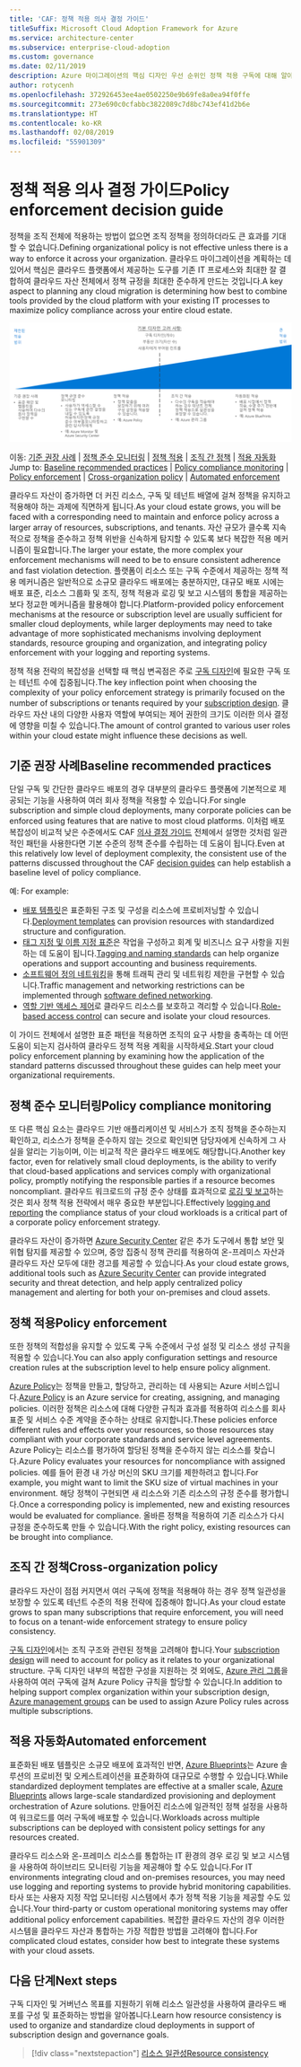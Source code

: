 ```yaml
---
title: 'CAF: 정책 적용 의사 결정 가이드'
titleSuffix: Microsoft Cloud Adoption Framework for Azure
ms.service: architecture-center
ms.subservice: enterprise-cloud-adoption
ms.custom: governance
ms.date: 02/11/2019
description: Azure 마이그레이션의 핵심 디자인 우선 순위인 정책 적용 구독에 대해 알아봅니다.
author: rotycenh
ms.openlocfilehash: 372926453ee4ae0502250e9b69fe8a0ea94f0ffe
ms.sourcegitcommit: 273e690c0cfabbc3822089c7d8bc743ef41d2b6e
ms.translationtype: HT
ms.contentlocale: ko-KR
ms.lasthandoff: 02/08/2019
ms.locfileid: "55901309"
---
```

# <a name="policy-enforcement-decision-guide"></a><span data-ttu-id="72713-103">정책 적용 의사 결정 가이드</span><span class="sxs-lookup"><span data-stu-id="72713-103">Policy enforcement decision guide</span></span>

<span data-ttu-id="72713-104">정책을 조직 전체에 적용하는 방법이 없으면 조직 정책을 정의하더라도 큰 효과를 기대할 수 없습니다.</span><span class="sxs-lookup"><span data-stu-id="72713-104">Defining organizational policy is not effective unless there is a way to enforce it across your organization.</span></span> <span data-ttu-id="72713-105">클라우드 마이그레이션을 계획하는 데 있어서 핵심은 클라우드 플랫폼에서 제공하는 도구를 기존 IT 프로세스와 최대한 잘 결합하여 클라우드 자산 전체에서 정책 규정을 최대한 준수하게 만드는 것입니다.</span><span class="sxs-lookup"><span data-stu-id="72713-105">A key aspect to planning any cloud migration is determining how best to combine tools provided by the cloud platform with your existing IT processes to maximize policy compliance across your entire cloud estate.</span></span>

![정책 적용 옵션 그림(왼쪽부터 복잡성 낮은 항목순, 하단에 각 옵션으로 이동하는 링크 포함)](../../_images/discovery-guides/discovery-guide-policy-enforcement.png)

<span data-ttu-id="72713-107">이동: [기준 권장 사례](#baseline-recommended-practices) | [정책 준수 모니터링](#policy-compliance-monitoring) | [정책 적용](#policy-enforcement) | [조직 간 정책](#cross-organization-policy) | [적용 자동화](#automated-enforcement)</span><span class="sxs-lookup"><span data-stu-id="72713-107">Jump to: [Baseline recommended practices](#baseline-recommended-practices) | [Policy compliance monitoring](#policy-compliance-monitoring) | [Policy enforcement](#policy-enforcement) | [Cross-organization policy](#cross-organization-policy) | [Automated enforcement](#automated-enforcement)</span></span>

<span data-ttu-id="72713-108">클라우드 자산이 증가하면 더 커진 리소스, 구독 및 테넌트 배열에 걸쳐 정책을 유지하고 적용해야 하는 과제에 직면하게 됩니다.</span><span class="sxs-lookup"><span data-stu-id="72713-108">As your cloud estate grows, you will be faced with a corresponding need to maintain and enforce policy across a larger array of resources, subscriptions, and tenants.</span></span> <span data-ttu-id="72713-109">자산 규모가 클수록 지속적으로 정책을 준수하고 정책 위반을 신속하게 탐지할 수 있도록 보다 복잡한 적용 메커니즘이 필요합니다.</span><span class="sxs-lookup"><span data-stu-id="72713-109">The larger your estate, the more complex your enforcement mechanisms will need to be to ensure consistent adherence and fast violation detection.</span></span> <span data-ttu-id="72713-110">플랫폼이 리소스 또는 구독 수준에서 제공하는 정책 적용 메커니즘은 일반적으로 소규모 클라우드 배포에는 충분하지만, 대규모 배포 시에는 배포 표준, 리소스 그룹화 및 조직, 정책 적용과 로깅 및 보고 시스템의 통합을 제공하는 보다 정교한 메커니즘을 활용해야 합니다.</span><span class="sxs-lookup"><span data-stu-id="72713-110">Platform-provided policy enforcement mechanisms at the resource or subscription level are usually sufficient for smaller cloud deployments, while larger deployments may need to take advantage of more sophisticated mechanisms involving deployment standards, resource grouping and organization, and integrating policy enforcement with your logging and reporting systems.</span></span>

<span data-ttu-id="72713-111">정책 적용 전략의 복잡성을 선택할 때 핵심 변곡점은 주로 [구독 디자인](../subscriptions/overview.md)에 필요한 구독 또는 테넌트 수에 집중됩니다.</span><span class="sxs-lookup"><span data-stu-id="72713-111">The key inflection point when choosing the complexity of your policy enforcement strategy is primarily focused on the number of subscriptions or tenants required by your [subscription design](../subscriptions/overview.md).</span></span> <span data-ttu-id="72713-112">클라우드 자산 내의 다양한 사용자 역할에 부여되는 제어 권한의 크기도 이러한 의사 결정에 영향을 미칠 수 있습니다.</span><span class="sxs-lookup"><span data-stu-id="72713-112">The amount of control granted to various user roles within your cloud estate might influence these decisions as well.</span></span>

## <a name="baseline-recommended-practices"></a><span data-ttu-id="72713-113">기준 권장 사례</span><span class="sxs-lookup"><span data-stu-id="72713-113">Baseline recommended practices</span></span>

<span data-ttu-id="72713-114">단일 구독 및 간단한 클라우드 배포의 경우 대부분의 클라우드 플랫폼에 기본적으로 제공되는 기능을 사용하여 여러 회사 정책을 적용할 수 있습니다.</span><span class="sxs-lookup"><span data-stu-id="72713-114">For single subscription and simple cloud deployments, many corporate policies can be enforced using features that are native to most cloud platforms.</span></span> <span data-ttu-id="72713-115">이처럼 배포 복잡성이 비교적 낮은 수준에서도 CAF [의사 결정 가이드](../overview.md) 전체에서 설명한 것처럼 일관적인 패턴을 사용한다면 기본 수준의 정책 준수를 수립하는 데 도움이 됩니다.</span><span class="sxs-lookup"><span data-stu-id="72713-115">Even at this relatively low level of deployment complexity, the consistent use of the patterns discussed throughout the CAF [decision guides](../overview.md) can help establish a baseline level of policy compliance.</span></span>

<span data-ttu-id="72713-116">예: </span><span class="sxs-lookup"><span data-stu-id="72713-116">For example:</span></span>

- <span data-ttu-id="72713-117">[배포 템플릿](../resource-consistency/overview.md)은 표준화된 구조 및 구성을 리소스에 프로비저닝할 수 있습니다.</span><span class="sxs-lookup"><span data-stu-id="72713-117">[Deployment templates](../resource-consistency/overview.md) can provision resources with standardized structure and configuration.</span></span>
- <span data-ttu-id="72713-118">[태그 지정 및 이름 지정 표준](../resource-tagging/overview.md)은 작업을 구성하고 회계 및 비즈니스 요구 사항을 지원하는 데 도움이 됩니다.</span><span class="sxs-lookup"><span data-stu-id="72713-118">[Tagging and naming standards](../resource-tagging/overview.md) can help organize operations and support accounting and business requirements.</span></span>
- <span data-ttu-id="72713-119">[소프트웨어 정의 네트워킹](../software-defined-network/overview.md)을 통해 트래픽 관리 및 네트워킹 제한을 구현할 수 있습니다.</span><span class="sxs-lookup"><span data-stu-id="72713-119">Traffic management and networking restrictions can be implemented through [software defined networking](../software-defined-network/overview.md).</span></span>
- <span data-ttu-id="72713-120">[역할 기반 액세스 제어](../identity/overview.md)로 클라우드 리소스를 보호하고 격리할 수 있습니다.</span><span class="sxs-lookup"><span data-stu-id="72713-120">[Role-based access control](../identity/overview.md) can secure and isolate your cloud resources.</span></span>

<span data-ttu-id="72713-121">이 가이드 전체에서 설명한 표준 패턴을 적용하면 조직의 요구 사항을 충족하는 데 어떤 도움이 되는지 검사하여 클라우드 정책 적용 계획을 시작하세요.</span><span class="sxs-lookup"><span data-stu-id="72713-121">Start your cloud policy enforcement planning by examining how the application of the standard patterns discussed throughout these guides can help meet your organizational requirements.</span></span>

## <a name="policy-compliance-monitoring"></a><span data-ttu-id="72713-122">정책 준수 모니터링</span><span class="sxs-lookup"><span data-stu-id="72713-122">Policy compliance monitoring</span></span>

<span data-ttu-id="72713-123">또 다른 핵심 요소는 클라우드 기반 애플리케이션 및 서비스가 조직 정책을 준수하는지 확인하고, 리소스가 정책을 준수하지 않는 것으로 확인되면 담당자에게 신속하게 그 사실을 알리는 기능이며, 이는 비교적 작은 클라우드 배포에도 해당합니다.</span><span class="sxs-lookup"><span data-stu-id="72713-123">Another key factor, even for relatively small cloud deployments, is the ability to verify that cloud-based applications and services comply with organizational policy, promptly notifying the responsible parties if a resource becomes noncompliant.</span></span> <span data-ttu-id="72713-124">클라우드 워크로드의 규정 준수 상태를 효과적으로 [로깅 및 보고](../log-and-report/overview.md)하는 것은 회사 정책 적용 전략에서 매우 중요한 부분입니다.</span><span class="sxs-lookup"><span data-stu-id="72713-124">Effectively [logging and reporting](../log-and-report/overview.md) the compliance status of your cloud workloads is a critical part of a corporate policy enforcement strategy.</span></span>

<span data-ttu-id="72713-125">클라우드 자산이 증가하면 [Azure Security Center](/azure/security-center/) 같은 추가 도구에서 통합 보안 및 위협 탐지를 제공할 수 있으며, 중앙 집중식 정책 관리를 적용하여 온-프레미스 자산과 클라우드 자산 모두에 대한 경고를 제공할 수 있습니다.</span><span class="sxs-lookup"><span data-stu-id="72713-125">As your cloud estate grows, additional tools such as [Azure Security Center](/azure/security-center/) can provide integrated security and threat detection, and help apply centralized policy management and alerting for both your on-premises and cloud assets.</span></span>

## <a name="policy-enforcement"></a><span data-ttu-id="72713-126">정책 적용</span><span class="sxs-lookup"><span data-stu-id="72713-126">Policy enforcement</span></span>

<span data-ttu-id="72713-127">또한 정책의 적합성을 유지할 수 있도록 구독 수준에서 구성 설정 및 리소스 생성 규칙을 적용할 수 있습니다.</span><span class="sxs-lookup"><span data-stu-id="72713-127">You can also apply configuration settings and resource creation rules at the subscription level to help ensure policy alignment.</span></span>

<span data-ttu-id="72713-128">[Azure Policy](/azure/governance/policy/overview)는 정책을 만들고, 할당하고, 관리하는 데 사용되는 Azure 서비스입니다.</span><span class="sxs-lookup"><span data-stu-id="72713-128">[Azure Policy](/azure/governance/policy/overview) is an Azure service for creating, assigning, and managing policies.</span></span> <span data-ttu-id="72713-129">이러한 정책은 리소스에 대해 다양한 규칙과 효과를 적용하여 리소스를 회사 표준 및 서비스 수준 계약을 준수하는 상태로 유지합니다.</span><span class="sxs-lookup"><span data-stu-id="72713-129">These policies enforce different rules and effects over your resources, so those resources stay compliant with your corporate standards and service level agreements.</span></span> <span data-ttu-id="72713-130">Azure Policy는 리소스를 평가하여 할당된 정책을 준수하지 않는 리소스를 찾습니다.</span><span class="sxs-lookup"><span data-stu-id="72713-130">Azure Policy evaluates your resources for noncompliance with assigned policies.</span></span> <span data-ttu-id="72713-131">예를 들어 환경 내 가상 머신의 SKU 크기를 제한하려고 합니다.</span><span class="sxs-lookup"><span data-stu-id="72713-131">For example, you might want to limit the SKU size of virtual machines in your environment.</span></span> <span data-ttu-id="72713-132">해당 정책이 구현되면 새 리소스와 기존 리소스의 규정 준수를 평가합니다.</span><span class="sxs-lookup"><span data-stu-id="72713-132">Once a corresponding policy is implemented, new and existing resources would be evaluated for compliance.</span></span> <span data-ttu-id="72713-133">올바른 정책을 적용하여 기존 리소스가 다시 규정을 준수하도록 만들 수 있습니다.</span><span class="sxs-lookup"><span data-stu-id="72713-133">With the right policy, existing resources can be brought into compliance.</span></span>

## <a name="cross-organization-policy"></a><span data-ttu-id="72713-134">조직 간 정책</span><span class="sxs-lookup"><span data-stu-id="72713-134">Cross-organization policy</span></span>

<span data-ttu-id="72713-135">클라우드 자산이 점점 커지면서 여러 구독에 정책을 적용해야 하는 경우 정책 일관성을 보장할 수 있도록 테넌트 수준의 적용 전략에 집중해야 합니다.</span><span class="sxs-lookup"><span data-stu-id="72713-135">As your cloud estate grows to span many subscriptions that require enforcement, you will need to focus on a tenant-wide enforcement strategy to ensure policy consistency.</span></span>

<span data-ttu-id="72713-136">[구독 디자인](../subscriptions/overview.md)에서는 조직 구조와 관련된 정책을 고려해야 합니다.</span><span class="sxs-lookup"><span data-stu-id="72713-136">Your [subscription design](../subscriptions/overview.md) will need to account for policy as it relates to your organizational structure.</span></span> <span data-ttu-id="72713-137">구독 디자인 내부의 복잡한 구성을 지원하는 것 외에도, [Azure 관리 그룹](../subscriptions/overview.md#management-groups)을 사용하여 여러 구독에 걸쳐 Azure Policy 규칙을 할당할 수 있습니다.</span><span class="sxs-lookup"><span data-stu-id="72713-137">In addition to helping support complex organization within your subscription design, [Azure management groups](../subscriptions/overview.md#management-groups) can be used to assign Azure Policy rules across multiple subscriptions.</span></span>

## <a name="automated-enforcement"></a><span data-ttu-id="72713-138">적용 자동화</span><span class="sxs-lookup"><span data-stu-id="72713-138">Automated enforcement</span></span>

<span data-ttu-id="72713-139">표준화된 배포 템플릿은 소규모 배포에 효과적인 반면, [Azure Blueprints](/azure/governance/blueprints/overview)는 Azure 솔루션의 프로비전 및 오케스트레이션을 표준화하여 대규모로 수행할 수 있습니다.</span><span class="sxs-lookup"><span data-stu-id="72713-139">While standardized deployment templates are effective at a smaller scale, [Azure Blueprints](/azure/governance/blueprints/overview) allows large-scale standardized provisioning and deployment orchestration of Azure solutions.</span></span> <span data-ttu-id="72713-140">만들어진 리소스에 일관적인 정책 설정을 사용하여 워크로드를 여러 구독에 배포할 수 있습니다.</span><span class="sxs-lookup"><span data-stu-id="72713-140">Workloads across multiple subscriptions can be deployed with consistent policy settings for any resources created.</span></span>

<span data-ttu-id="72713-141">클라우드 리소스와 온-프레미스 리소스를 통합하는 IT 환경의 경우 로깅 및 보고 시스템을 사용하여 하이브리드 모니터링 기능을 제공해야 할 수도 있습니다.</span><span class="sxs-lookup"><span data-stu-id="72713-141">For IT environments integrating cloud and on-premises resources, you may need use logging and reporting systems to provide hybrid monitoring capabilities.</span></span> <span data-ttu-id="72713-142">타사 또는 사용자 지정 작업 모니터링 시스템에서 추가 정책 적용 기능을 제공할 수도 있습니다.</span><span class="sxs-lookup"><span data-stu-id="72713-142">Your third-party or custom operational monitoring systems may offer additional policy enforcement capabilities.</span></span> <span data-ttu-id="72713-143">복잡한 클라우드 자산의 경우 이러한 시스템을 클라우드 자산과 통합하는 가장 적합한 방법을 고려해야 합니다.</span><span class="sxs-lookup"><span data-stu-id="72713-143">For complicated cloud estates, consider how best to integrate these systems with your cloud assets.</span></span>

## <a name="next-steps"></a><span data-ttu-id="72713-144">다음 단계</span><span class="sxs-lookup"><span data-stu-id="72713-144">Next steps</span></span>

<span data-ttu-id="72713-145">구독 디자인 및 거버넌스 목표를 지원하기 위해 리소스 일관성을 사용하여 클라우드 배포를 구성 및 표준화하는 방법을 알아봅니다.</span><span class="sxs-lookup"><span data-stu-id="72713-145">Learn how resource consistency is used to organize and standardize cloud deployments in support of subscription design and governance goals.</span></span>

> [!div class="nextstepaction"]
> [<span data-ttu-id="72713-146">리소스 일관성</span><span class="sxs-lookup"><span data-stu-id="72713-146">Resource consistency</span></span>](../resource-consistency/overview.md)
